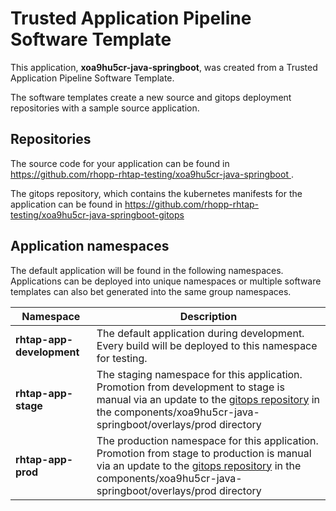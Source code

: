 # Trusted Application Pipeline Software Template

This application, **xoa9hu5cr-java-springboot**, was created from a Trusted Application Pipeline Software Template.

The software templates create a new source and gitops deployment repositories with a sample source application. 

## Repositories

The source code for your application can be found in [https://github.com/rhopp-rhtap-testing/xoa9hu5cr-java-springboot ](https://github.com/rhopp-rhtap-testing/xoa9hu5cr-java-springboot ).
 
The gitops repository, which contains the kubernetes manifests for the application can be found in 
[https://github.com/rhopp-rhtap-testing/xoa9hu5cr-java-springboot-gitops ](https://github.com/rhopp-rhtap-testing/xoa9hu5cr-java-springboot-gitops ) 

## Application namespaces 

The default application will be found in the following namespaces. Applications can be deployed into unique namespaces or multiple software templates can also bet generated into the same group namespaces.  

|  Namespace   |  Description   |  
| -------- | -------- |   
| **rhtap-app-development** | The default application during development. Every build will be deployed to this namespace for testing. | 
| **rhtap-app-stage** | The staging namespace for this application. Promotion from development to stage is manual via an update to the [gitops repository](https://github.com/rhopp-rhtap-testing/xoa9hu5cr-java-springboot-gitops ) in the components/xoa9hu5cr-java-springboot/overlays/prod directory |  
| **rhtap-app-prod** | The production namespace for this application. Promotion from stage to production is manual via an update to the [gitops repository](https://github.com/rhopp-rhtap-testing/xoa9hu5cr-java-springboot-gitops ) in the components/xoa9hu5cr-java-springboot/overlays/prod directory | 